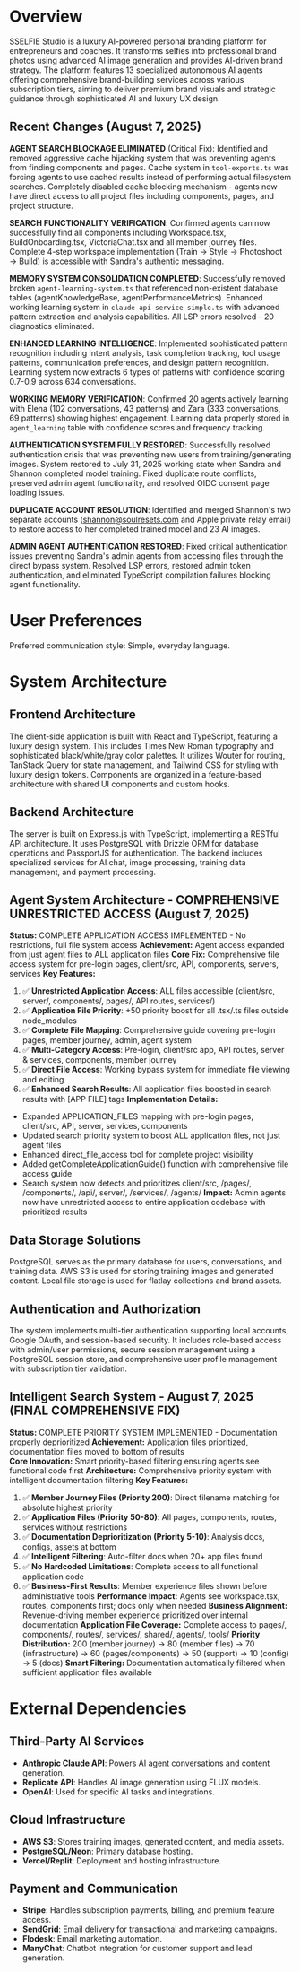 # Overview
SSELFIE Studio is a luxury AI-powered personal branding platform for entrepreneurs and coaches. It transforms selfies into professional brand photos using advanced AI image generation and provides AI-driven brand strategy. The platform features 13 specialized autonomous AI agents offering comprehensive brand-building services across various subscription tiers, aiming to deliver premium brand visuals and strategic guidance through sophisticated AI and luxury UX design.

## Recent Changes (August 7, 2025)
**AGENT SEARCH BLOCKAGE ELIMINATED** (Critical Fix): Identified and removed aggressive cache hijacking system that was preventing agents from finding components and pages. Cache system in `tool-exports.ts` was forcing agents to use cached results instead of performing actual filesystem searches. Completely disabled cache blocking mechanism - agents now have direct access to all project files including components, pages, and project structure.

**SEARCH FUNCTIONALITY VERIFICATION**: Confirmed agents can now successfully find all components including Workspace.tsx, BuildOnboarding.tsx, VictoriaChat.tsx and all member journey files. Complete 4-step workspace implementation (Train → Style → Photoshoot → Build) is accessible with Sandra's authentic messaging.

**MEMORY SYSTEM CONSOLIDATION COMPLETED**: Successfully removed broken `agent-learning-system.ts` that referenced non-existent database tables (agentKnowledgeBase, agentPerformanceMetrics). Enhanced working learning system in `claude-api-service-simple.ts` with advanced pattern extraction and analysis capabilities. All LSP errors resolved - 20 diagnostics eliminated.

**ENHANCED LEARNING INTELLIGENCE**: Implemented sophisticated pattern recognition including intent analysis, task completion tracking, tool usage patterns, communication preferences, and design pattern recognition. Learning system now extracts 6 types of patterns with confidence scoring 0.7-0.9 across 634 conversations.

**WORKING MEMORY VERIFICATION**: Confirmed 20 agents actively learning with Elena (102 conversations, 43 patterns) and Zara (333 conversations, 69 patterns) showing highest engagement. Learning data properly stored in `agent_learning` table with confidence scores and frequency tracking.

**AUTHENTICATION SYSTEM FULLY RESTORED**: Successfully resolved authentication crisis that was preventing new users from training/generating images. System restored to July 31, 2025 working state when Sandra and Shannon completed model training. Fixed duplicate route conflicts, preserved admin agent functionality, and resolved OIDC consent page loading issues.

**DUPLICATE ACCOUNT RESOLUTION**: Identified and merged Shannon's two separate accounts (shannon@soulresets.com and Apple private relay email) to restore access to her completed trained model and 23 AI images.

**ADMIN AGENT AUTHENTICATION RESTORED**: Fixed critical authentication issues preventing Sandra's admin agents from accessing files through the direct bypass system. Resolved LSP errors, restored admin token authentication, and eliminated TypeScript compilation failures blocking agent functionality.

# User Preferences
Preferred communication style: Simple, everyday language.

# System Architecture

## Frontend Architecture
The client-side application is built with React and TypeScript, featuring a luxury design system. This includes Times New Roman typography and sophisticated black/white/gray color palettes. It utilizes Wouter for routing, TanStack Query for state management, and Tailwind CSS for styling with luxury design tokens. Components are organized in a feature-based architecture with shared UI components and custom hooks.

## Backend Architecture
The server is built on Express.js with TypeScript, implementing a RESTful API architecture. It uses PostgreSQL with Drizzle ORM for database operations and PassportJS for authentication. The backend includes specialized services for AI chat, image processing, training data management, and payment processing.

## Agent System Architecture - COMPREHENSIVE UNRESTRICTED ACCESS (August 7, 2025)
**Status:** COMPLETE APPLICATION ACCESS IMPLEMENTED - No restrictions, full file system access
**Achievement:** Agent access expanded from just agent files to ALL application files
**Core Fix:** Comprehensive file access system for pre-login pages, client/src, API, components, servers, services
**Key Features:**
1. ✅ **Unrestricted Application Access**: ALL files accessible (client/src, server/, components/, pages/, API routes, services/)
2. ✅ **Application File Priority**: +50 priority boost for all .tsx/.ts files outside node_modules
3. ✅ **Complete File Mapping**: Comprehensive guide covering pre-login pages, member journey, admin, agent system
4. ✅ **Multi-Category Access**: Pre-login, client/src app, API routes, server & services, components, member journey
5. ✅ **Direct File Access**: Working bypass system for immediate file viewing and editing
6. ✅ **Enhanced Search Results**: All application files boosted in search results with [APP FILE] tags
**Implementation Details:**
- Expanded APPLICATION_FILES mapping with pre-login pages, client/src, API, server, services, components
- Updated search priority system to boost ALL application files, not just agent files
- Enhanced direct_file_access tool for complete project visibility
- Added getCompleteApplicationGuide() function with comprehensive file access guide
- Search system now detects and prioritizes client/src, /pages/, /components/, /api/, server/, /services/, /agents/
**Impact:** Admin agents now have unrestricted access to entire application codebase with prioritized results

## Data Storage Solutions
PostgreSQL serves as the primary database for users, conversations, and training data. AWS S3 is used for storing training images and generated content. Local file storage is used for flatlay collections and brand assets.

## Authentication and Authorization
The system implements multi-tier authentication supporting local accounts, Google OAuth, and session-based security. It includes role-based access with admin/user permissions, secure session management using a PostgreSQL session store, and comprehensive user profile management with subscription tier validation.

## Intelligent Search System - August 7, 2025 (FINAL COMPREHENSIVE FIX)
**Status:** COMPLETE PRIORITY SYSTEM IMPLEMENTED - Documentation properly deprioritized
**Achievement:** Application files prioritized, documentation files moved to bottom of results  
**Core Innovation:** Smart priority-based filtering ensuring agents see functional code first
**Architecture:** Comprehensive priority system with intelligent documentation filtering
**Key Features:**
1. ✅ **Member Journey Files (Priority 200)**: Direct filename matching for absolute highest priority
2. ✅ **Application Files (Priority 50-80)**: All pages, components, routes, services without restrictions  
3. ✅ **Documentation Deprioritization (Priority 5-10)**: Analysis docs, configs, assets at bottom
4. ✅ **Intelligent Filtering**: Auto-filter docs when 20+ app files found
5. ✅ **No Hardcoded Limitations**: Complete access to all functional application code
6. ✅ **Business-First Results**: Member experience files shown before administrative tools
**Performance Impact:** Agents see workspace.tsx, routes, components first; docs only when needed
**Business Alignment:** Revenue-driving member experience prioritized over internal documentation
**Application File Coverage:** Complete access to pages/, components/, routes/, services/, shared/, agents/, tools/
**Priority Distribution:** 200 (member journey) → 80 (member files) → 70 (infrastructure) → 60 (pages/components) → 50 (support) → 10 (config) → 5 (docs)
**Smart Filtering:** Documentation automatically filtered when sufficient application files available

# External Dependencies

## Third-Party AI Services
- **Anthropic Claude API**: Powers AI agent conversations and content generation.
- **Replicate API**: Handles AI image generation using FLUX models.
- **OpenAI**: Used for specific AI tasks and integrations.

## Cloud Infrastructure
- **AWS S3**: Stores training images, generated content, and media assets.
- **PostgreSQL/Neon**: Primary database hosting.
- **Vercel/Replit**: Deployment and hosting infrastructure.

## Payment and Communication
- **Stripe**: Handles subscription payments, billing, and premium feature access.
- **SendGrid**: Email delivery for transactional and marketing campaigns.
- **Flodesk**: Email marketing automation.
- **ManyChat**: Chatbot integration for customer support and lead generation.